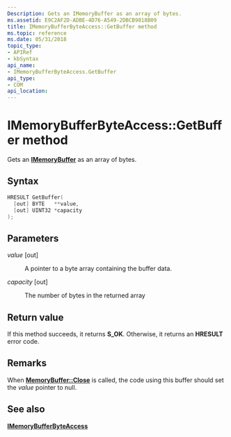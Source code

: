 ```yaml
---
Description: Gets an IMemoryBuffer as an array of bytes.
ms.assetid: E9C2AF2D-ADBE-4D76-A549-2DBCB9818B09
title: IMemoryBufferByteAccess::GetBuffer method
ms.topic: reference
ms.date: 05/31/2018
topic_type: 
- APIRef
- kbSyntax
api_name: 
- IMemoryBufferByteAccess.GetBuffer
api_type: 
- COM
api_location: 
---
```


# IMemoryBufferByteAccess::GetBuffer method

Gets an [**IMemoryBuffer**](/uwp/api/Windows.Foundation.IMemoryBuffer?view=winrt-19041) as an array of bytes.

## Syntax


```C++
HRESULT GetBuffer(
  [out] BYTE   **value,
  [out] UINT32 *capacity
);
```



## Parameters

<dl> <dt>

*value* \[out\]
</dt> <dd>

A pointer to a byte array containing the buffer data.

</dd> <dt>

*capacity* \[out\]
</dt> <dd>

The number of bytes in the returned array

</dd> </dl>

## Return value

If this method succeeds, it returns **S\_OK**. Otherwise, it returns an **HRESULT** error code.

## Remarks

When [**MemoryBuffer::Close**](/uwp/api/Windows.Foundation.MemoryBuffer?view=winrt-19041) is called, the code using this buffer should set the *value* pointer to null.

## See also

<dl> <dt>

[**IMemoryBufferByteAccess**](/previous-versions//mt297505(v=vs.85))
</dt> </dl>

 

 